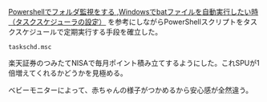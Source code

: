 [Powershellでフォルダ監視をする
](https://qiita.com/happy_packet/items/bb952626aef7323f49b2),[Windowsでbatファイルを自動実行したい時（タスクスケジューラの設定）](https://qiita.com/Richard_Roe/items/44e16841f16ee40c6113)
を参考にしながらPowerShellスクリプトをタスクスケジュールで定期実行する手段を確立した。
```
taskschd.msc
```

楽天証券のつみたてNISAで毎月ポイント積み立てするようにした。これSPUが1倍増えてくれるかどうかを見極める。

ベビーモニターによって、赤ちゃんの様子がつかめるから安心感が全然違う。
